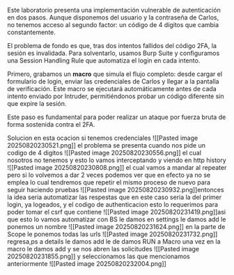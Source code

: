 Este laboratorio presenta una implementación vulnerable de autenticación en dos pasos. Aunque disponemos del usuario y la contraseña de Carlos, no tenemos acceso al segundo factor: un código de 4 dígitos que cambia constantemente.

El problema de fondo es que, tras dos intentos fallidos del código 2FA, la sesión es invalidada. Para solventarlo, usamos Burp Suite y configuramos una Session Handling Rule que automatiza el login en cada intento.

Primero, grabamos un **macro** que simula el flujo completo: desde cargar el formulario de login, enviar las credenciales de Carlos y llegar a la pantalla de verificación. Este macro se ejecutará automáticamente antes de cada intento enviado por Intruder, permitiéndonos probar un código diferente sin que expire la sesión.

Este paso es fundamental para poder realizar un ataque por fuerza bruta de forma sostenida contra el 2FA.

Solucion
en esta ocacion si tenemos credenciales
![[Pasted image 20250820230521.png]]
el problema se presenta cuando nos pide un codigo de 4 digitos
![[Pasted image 20250820230556.png]]
el cual nosotros no tenemos
y esto lo vamos interceptando y viendo en http history
![[Pasted image 20250820230808.png]]
el cual vamos a mandar al repeater
pero si lo volvemos a dar 2 veces podemos ver que en efecto ya no se emplea lo cual tendremos que repetir el mismo proceso de nuevo para seguir haciendo pruebas
![[Pasted image 20250820230932.png]]entonces la idea seria automatizar las respestas que en este caso seria la del primer login, ya logeados, y el codigo de authenticacion 
esto lo requerimos para poder tomar el csrf que contiene
![[Pasted image 20250820231419.png]]asi que esto lo vamos automatizar con BS le damos en settings le damos add le ponemos un nombre
![[Pasted image 20250820231624.png]]
en la parte de Scope le ponemos todas las urls
![[Pasted image 20250820231732.png]]
regresa,ps a details le damos add le de damos RUN a Macro una vez en la macro le damos add y se nos abren las solicitudes
![[Pasted image 20250820231855.png]]
y seleccionamos las que mencionamos anteriormente
![[Pasted image 20250820232004.png]]

